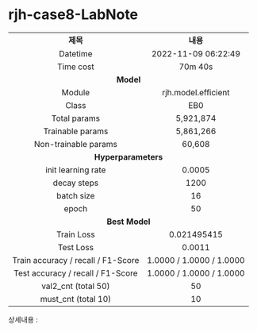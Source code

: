 <h1 id="title">rjh-case8-LabNote</h1>
<table style="border: 2px; text-align:center;">
<tr style="font-weight: bold;, font-size: 30px;">
<td> 제목 </td>
<td> 내용 </td>
</tr>
<tr>
<td> Datetime </td>
<td id="date">2022-11-09 06:22:49</td>
</tr>
<tr>
<td> Time cost </td>
<td id="time-cost">70m 40s</td>
</tr>
<tr>
<td colspan="2" style="font-weight: bold;, font-size: 30px;"> Model </td>
</tr>
<tr>
<td> Module </td>
<td id="module">rjh.model.efficient</td>
</tr>
<tr>
<td> Class </td>
<td id="class">EB0</td>
</tr>
<tr>
<td> Total params </td>
<td id="total-params">5,921,874</td>
</tr>
<tr>
<td> Trainable params </td>
<td id="trainable-params">5,861,266</td>
</tr>
<tr>
<td> Non-trainable params </td>
<td id="non-trainable-params">60,608</td>
</tr>
<tr>
<td colspan="2" style="font-weight: bold;, font-size: 30px;"> Hyperparameters </td>
</tr>
<tr>
<td> init learning rate </td>
<td id="init-lr">0.0005</td>
</tr>
<tr>
<td> decay steps </td>
<td id="decay-steps">1200</td>
</tr>
<tr>
<td> batch size </td>
<td id="batch-size">16</td>
</tr>
<tr>
<td> epoch </td>
<td id="epoch">50</td>
<tr>
<td colspan="2" style="font-weight: bold;, font-size: 30px;"> Best Model </td>
</tr>
<tr>
<td> Train Loss </td>
<td id="train-loss">0.021495415</td>
</tr>
<tr>
<td> Test Loss </td>
<td id="test-loss">0.0011</td>
</tr>
<tr>
<td> Train accuracy / recall / F1-Score </td>
<td id="train-score">1.0000 / 1.0000 / 1.0000</td>
</tr>
<tr>
<td> Test accuracy / recall / F1-Score </td>
<td id="test-score">1.0000 / 1.0000 / 1.0000</td>
</tr>
<tr>
<td> val2_cnt (total 50) </td>
<td id="val2-cnt">50</td>
</tr>
<tr>
<td> must_cnt (total 10) </td>
<td id="must-cnt">10</td>
</tr>
</tr></table>
<p>상세내용 : </p>
